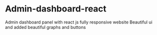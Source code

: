 # Admin-dashboard-react
Admin dashboard panel with react js fully responsive website Beautiful ui and added beautiful graphs and buttons
